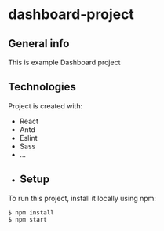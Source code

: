# dashboard-project

## General info
This is example Dashboard project
## Technologies
Project is created with:
* React
* Antd
* Eslint
* Sass
* ...
* ## Setup
To run this project, install it locally using npm:
```
$ npm install
$ npm start
```
